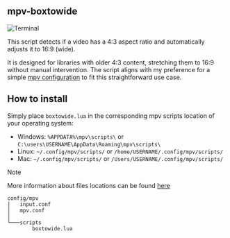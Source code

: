 ## mpv-boxtowide
![Terminal](https://github.com/user-attachments/assets/aee0410e-1110-4f07-9405-e4578eff6ebf)

This script detects if a video has a 4:3 aspect ratio and automatically adjusts it to 16:9 (wide).

It is designed for libraries with older 4:3 content, stretching them to 16:9 without manual intervention. The script aligns with my preference for a simple [mpv configuration](https://github.com/Samillion/mpv-conf) to fit this straightforward use case.

## How to install
Simply place `boxtowide.lua` in the corresponding mpv scripts location of your operating system:

- Windows: `%APPDATA%\mpv\scripts\` or `C:\users\USERNAME\AppData\Roaming\mpv\scripts\`
- Linux: `~/.config/mpv/scripts/` or `/home/USERNAME/.config/mpv/scripts/`
- Mac: `~/.config/mpv/scripts/` or `/Users/USERNAME/.config/mpv/scripts/`

> [!NOTE]
> More information about files locations can be found  [here](https://mpv.io/manual/master/#files)

```
config/mpv
│   input.conf
│   mpv.conf
│
└───scripts
        boxtowide.lua
```

